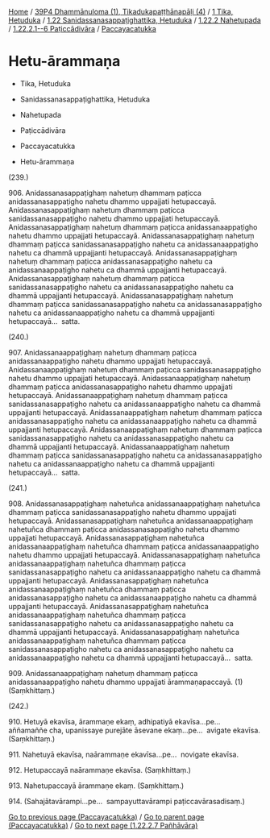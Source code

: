 
[Home](/) / [39P4 Dhammānuloma (1), Tikadukapaṭṭhānapāḷi (4)](../../../../...md) / [1 Tika, Hetuduka](../../../...md) / [1.22 Sanidassanasappaṭighattika, Hetuduka](../../...md) / [1.22.2 Nahetupada](../...md) / [1.22.2.1--6 Paṭiccādivāra](...md) / [Paccayacatukka](../39P4/1/1.22/1.22.2/1.22.2.1--6/Paccayacatukka.md)

# Hetu-ārammaṇa

* Tika, Hetuduka

* Sanidassanasappaṭighattika, Hetuduka

* Nahetupada

* Paṭiccādivāra

* Paccayacatukka

* Hetu-ārammaṇa

(239.)

906\. Anidassanasappaṭighaṃ nahetuṃ dhammaṃ paṭicca anidassanasappaṭigho nahetu dhammo uppajjati hetupaccayā. Anidassanasappaṭighaṃ nahetuṃ dhammaṃ paṭicca sanidassanasappaṭigho nahetu dhammo uppajjati hetupaccayā. Anidassanasappaṭighaṃ nahetuṃ dhammaṃ paṭicca anidassanaappaṭigho nahetu dhammo uppajjati hetupaccayā. Anidassanasappaṭighaṃ nahetuṃ dhammaṃ paṭicca sanidassanasappaṭigho nahetu ca anidassanaappaṭigho nahetu ca dhammā uppajjanti hetupaccayā. Anidassanasappaṭighaṃ nahetuṃ dhammaṃ paṭicca anidassanasappaṭigho nahetu ca anidassanaappaṭigho nahetu ca dhammā uppajjanti hetupaccayā. Anidassanasappaṭighaṃ nahetuṃ dhammaṃ paṭicca sanidassanasappaṭigho nahetu ca anidassanasappaṭigho nahetu ca dhammā uppajjanti hetupaccayā. Anidassanasappaṭighaṃ nahetuṃ dhammaṃ paṭicca sanidassanasappaṭigho nahetu ca anidassanasappaṭigho nahetu ca anidassanaappaṭigho nahetu ca dhammā uppajjanti hetupaccayā…  satta.

(240.)

907\. Anidassanaappaṭighaṃ nahetuṃ dhammaṃ paṭicca anidassanaappaṭigho nahetu dhammo uppajjati hetupaccayā. Anidassanaappaṭighaṃ nahetuṃ dhammaṃ paṭicca sanidassanasappaṭigho nahetu dhammo uppajjati hetupaccayā. Anidassanaappaṭighaṃ nahetuṃ dhammaṃ paṭicca anidassanasappaṭigho nahetu dhammo uppajjati hetupaccayā. Anidassanaappaṭighaṃ nahetuṃ dhammaṃ paṭicca sanidassanasappaṭigho nahetu ca anidassanaappaṭigho nahetu ca dhammā uppajjanti hetupaccayā. Anidassanaappaṭighaṃ nahetuṃ dhammaṃ paṭicca anidassanasappaṭigho nahetu ca anidassanaappaṭigho nahetu ca dhammā uppajjanti hetupaccayā. Anidassanaappaṭighaṃ nahetuṃ dhammaṃ paṭicca sanidassanasappaṭigho nahetu ca anidassanasappaṭigho nahetu ca dhammā uppajjanti hetupaccayā. Anidassanaappaṭighaṃ nahetuṃ dhammaṃ paṭicca sanidassanasappaṭigho nahetu ca anidassanasappaṭigho nahetu ca anidassanaappaṭigho nahetu ca dhammā uppajjanti hetupaccayā…  satta.

(241.)

908\. Anidassanasappaṭighaṃ nahetuñca anidassanaappaṭighaṃ nahetuñca dhammaṃ paṭicca sanidassanasappaṭigho nahetu dhammo uppajjati hetupaccayā. Anidassanasappaṭighaṃ nahetuñca anidassanaappaṭighaṃ nahetuñca dhammaṃ paṭicca anidassanasappaṭigho nahetu dhammo uppajjati hetupaccayā. Anidassanasappaṭighaṃ nahetuñca anidassanaappaṭighaṃ nahetuñca dhammaṃ paṭicca anidassanaappaṭigho nahetu dhammo uppajjati hetupaccayā. Anidassanasappaṭighaṃ nahetuñca anidassanaappaṭighaṃ nahetuñca dhammaṃ paṭicca sanidassanasappaṭigho nahetu ca anidassanaappaṭigho nahetu ca dhammā uppajjanti hetupaccayā. Anidassanasappaṭighaṃ nahetuñca anidassanaappaṭighaṃ nahetuñca dhammaṃ paṭicca anidassanasappaṭigho nahetu ca anidassanaappaṭigho nahetu ca dhammā uppajjanti hetupaccayā. Anidassanasappaṭighaṃ nahetuñca anidassanaappaṭighaṃ nahetuñca dhammaṃ paṭicca sanidassanasappaṭigho nahetu ca anidassanasappaṭigho nahetu ca dhammā uppajjanti hetupaccayā. Anidassanasappaṭighaṃ nahetuñca anidassanaappaṭighaṃ nahetuñca dhammaṃ paṭicca sanidassanasappaṭigho nahetu ca anidassanasappaṭigho nahetu ca anidassanaappaṭigho nahetu ca dhammā uppajjanti hetupaccayā…  satta.

909\. Anidassanaappaṭighaṃ nahetuṃ dhammaṃ paṭicca anidassanaappaṭigho nahetu dhammo uppajjati ārammaṇapaccayā. (1) (Saṃkhittaṃ.)

(242.)

910\. Hetuyā ekavīsa, ārammaṇe ekaṃ, adhipatiyā ekavīsa…pe…  aññamaññe cha, upanissaye purejāte āsevane ekaṃ…pe…  avigate ekavīsa. (Saṃkhittaṃ.)

911\. Nahetuyā ekavīsa, naārammaṇe ekavīsa…pe…  novigate ekavīsa.

912\. Hetupaccayā naārammaṇe ekavīsa. (Saṃkhittaṃ.)

913\. Nahetupaccayā ārammaṇe ekaṃ. (Saṃkhittaṃ.)

914\. (Sahajātavārampi…pe…  sampayuttavārampi paṭiccavārasadisaṃ.)

[Go to previous page (Paccayacatukka)](../39P4/1/1.22/1.22.2/1.22.2.1--6/Paccayacatukka.md) / [Go to parent page (Paccayacatukka)](../39P4/1/1.22/1.22.2/1.22.2.1--6/Paccayacatukka.md) / [Go to next page (1.22.2.7 Pañhāvāra)](../../1.22.2.7.md)


